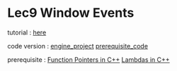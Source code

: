 # Lec9 Window Events

tutorial : [here](https://www.youtube.com/watch?v=r74WxFMIEdU)

code version : [engine_project]() [prerequisite_code](https://github.com/Graphic-researcher/Crosa-Conty-3D/tree/f2d902eeeab90acca55f1ff88a7f0450eefa803e/HTC/Project/CC3D)

prerequisite : [Function Pointers in C++](https://www.youtube.com/watch?v=p4sDgQ-jao4) 	[Lambdas in C++](https://www.youtube.com/watch?v=mWgmBBz0y8c) 

